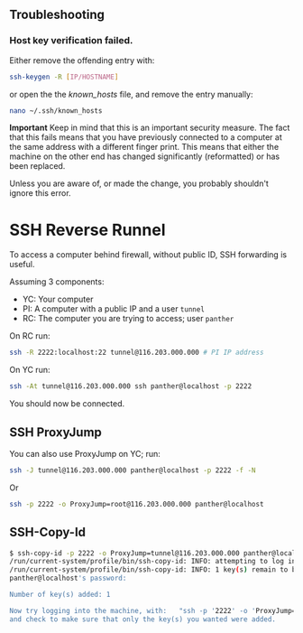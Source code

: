 ---
---

## Troubleshooting

### Host key verification failed.

Either remove the offending entry with:

```bash
ssh-keygen -R [IP/HOSTNAME]
```

or open the the _known_hosts_ file, and remove the entry manually:

```bash
nano ~/.ssh/known_hosts
```

**Important** Keep in mind that this is an important security measure. The fact that this fails means that you have previously connected to a computer at the same address with a different finger print. This means that either the machine on the other end has changed significantly (reformatted) or has been replaced.

Unless you are aware of, or made the change, you probably shouldn't ignore this error.

# SSH Reverse Runnel

To access a computer behind firewall, without public ID, SSH forwarding is useful.

Assuming 3 components:
- YC: Your computer
- PI: A computer with a public IP and a user `tunnel`
- RC: The computer you are trying to access; user `panther`

On RC run:

```bash
ssh -R 2222:localhost:22 tunnel@116.203.000.000 # PI IP address
```

On YC run:

```bash
ssh -At tunnel@116.203.000.000 ssh panther@localhost -p 2222
```

You should now be connected.


## SSH ProxyJump

You can also use ProxyJump on YC; run:

```bash
ssh -J tunnel@116.203.000.000 panther@localhost -p 2222 -f -N
```

Or

```bash
ssh -p 2222 -o ProxyJump=root@116.203.000.000 panther@localhost
```

## SSH-Copy-Id

```bash
$ ssh-copy-id -p 2222 -o ProxyJump=tunnel@116.203.000.000 panther@localhost
/run/current-system/profile/bin/ssh-copy-id: INFO: attempting to log in with the new key(s), to filter out any that are already installed
/run/current-system/profile/bin/ssh-copy-id: INFO: 1 key(s) remain to be installed -- if you are prompted now it is to install the new keys
panther@localhost's password: 

Number of key(s) added: 1

Now try logging into the machine, with:   "ssh -p '2222' -o 'ProxyJump=root@116.203.000.000' 'panther@localhost'"
and check to make sure that only the key(s) you wanted were added.
```
